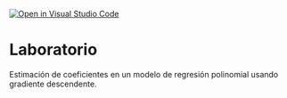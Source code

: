 [![Open in Visual Studio Code](https://classroom.github.com/assets/open-in-vscode-718a45dd9cf7e7f842a935f5ebbe5719a5e09af4491e668f4dbf3b35d5cca122.svg)](https://classroom.github.com/online_ide?assignment_repo_id=12804177&assignment_repo_type=AssignmentRepo)
# Laboratorio

Estimación de coeficientes en un modelo de regresión polinomial usando gradiente descendente.

